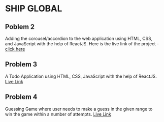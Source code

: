 # SHIP GLOBAL

## Poblem 2
Adding the corousel/accordion to the web application using HTML, CSS, and JavaScript with the help of ReactJS.
Here is the live link of the project - [click here](https://placeholderjs.com)

## Problem 3
A Todo Application using HTML, CSS, JavaScript with the help of ReactJS.
[Live Link](https://)

## Problem 4
Guessing Game where user needs to make a guess in the given range to win the game within a number of attempts.
[Live Link](https://)

